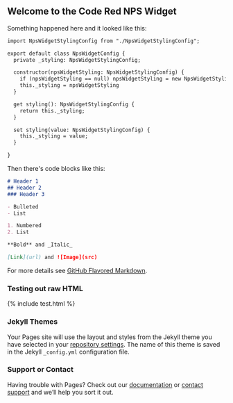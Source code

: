 ## Welcome to the Code Red NPS Widget

Something happened here and it looked like this:
```markdown
import NpsWidgetStylingConfig from "./NpsWidgetStylingConfig";

export default class NpsWidgetConfig {
  private _styling: NpsWidgetStylingConfig;

  constructor(npsWidgetStyling: NpsWidgetStylingConfig) {
    if (npsWidgetStyling == null) npsWidgetStyling = new NpsWidgetStylingConfig();
    this._styling = npsWidgetStyling
  }

  get styling(): NpsWidgetStylingConfig {
    return this._styling;
  }

  set styling(value: NpsWidgetStylingConfig) {
    this._styling = value;
  }

}
```

Then there's code blocks like this:

```markdown
# Header 1
## Header 2
### Header 3

- Bulleted
- List

1. Numbered
2. List

**Bold** and _Italic_

[Link](url) and ![Image](src)
```

For more details see [GitHub Flavored Markdown](https://guides.github.com/features/mastering-markdown/).

### Testing out raw HTML

{% include test.html %}

### Jekyll Themes

Your Pages site will use the layout and styles from the Jekyll theme you have selected in your [repository settings](https://github.com/code-red-solutions/NPS-CodeTest/settings). The name of this theme is saved in the Jekyll `_config.yml` configuration file.

### Support or Contact

Having trouble with Pages? Check out our [documentation](https://help.github.com/categories/github-pages-basics/) or [contact support](https://github.com/contact) and we’ll help you sort it out.
